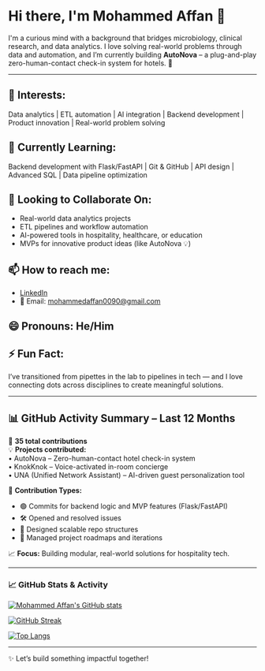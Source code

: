 # Hi there, I'm Mohammed Affan 👋

I'm a curious mind with a background that bridges microbiology, clinical research, and data analytics. I love solving real-world problems through data and automation, and I’m currently building **AutoNova** – a plug-and-play zero-human-contact check-in system for hotels. 🚀

---

## 👀 Interests:
Data analytics | ETL automation | AI integration | Backend development | Product innovation | Real-world problem solving

## 🌱 Currently Learning:
Backend development with Flask/FastAPI | Git & GitHub | API design | Advanced SQL | Data pipeline optimization

## 💞️ Looking to Collaborate On:
- Real-world data analytics projects  
- ETL pipelines and workflow automation  
- AI-powered tools in hospitality, healthcare, or education  
- MVPs for innovative product ideas (like AutoNova 💡)

## 📫 How to reach me:
- [LinkedIn](https://www.linkedin.com/in/mohammedaffan0090)  
- 📧 Email: mohammedaffan0090@gmail.com

## 😄 Pronouns: He/Him

## ⚡ Fun Fact:
I’ve transitioned from pipettes in the lab to pipelines in tech — and I love connecting dots across disciplines to create meaningful solutions.

---

## 📊 GitHub Activity Summary – Last 12 Months

🔸 **35 total contributions**  
💡 **Projects contributed:**  
• AutoNova – Zero-human-contact hotel check-in system  
• KnokKnok – Voice-activated in-room concierge  
• UNA (Unified Network Assistant) – AI-driven guest personalization tool  

🔧 **Contribution Types:**  
- 🟢 Commits for backend logic and MVP features (Flask/FastAPI)  
- 🛠️ Opened and resolved issues  
- 🧱 Designed scalable repo structures  
- 📁 Managed project roadmaps and iterations

📈 **Focus:** Building modular, real-world solutions for hospitality tech.

---

### 📈 GitHub Stats & Activity

[![Mohammed Affan's GitHub stats](https://github-readme-stats.vercel.app/api?username=mohammedaffan-profile&show_icons=true&theme=radical)](https://github.com/anuraghazra/github-readme-stats)

[![GitHub Streak](https://streak-stats.demolab.com?user=mohammedaffan-profile&theme=radical&hide_border=true)](https://git.io/streak-stats)

[![Top Langs](https://github-readme-stats.vercel.app/api/top-langs/?username=mohammedaffan-profile&layout=compact&theme=radical)](https://github.com/anuraghazra/github-readme-stats)

---

✨ Let’s build something impactful together!
